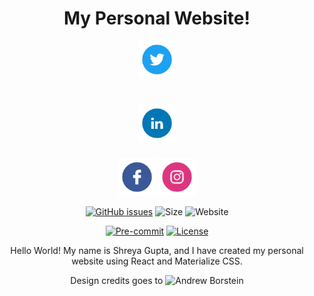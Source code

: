 <div align = "center">

# My Personal Website!

<a href="https://twitter.com/shreya_gupta30"><img src="https://github.com/aritraroy/social-icons/blob/master/twitter-icon.png?raw=true" width="60"></a>

# <a href="https://www.linkedin.com/in/shubhank-saxena"><img src="https://github.com/aritraroy/social-icons/blob/master/linkedin-icon.png?raw=true" width="60"></a>

<a href="https://www.facebook.com/profile.php?id=100002909378345"><img src="https://github.com/aritraroy/social-icons/blob/master/facebook-icon.png?raw=true" width="60"></a>
<a href="https://www.instagram.com/shreya.gupta30/"><img src="https://github.com/aritraroy/social-icons/blob/master/instagram-icon.png?raw=true" width="60"></a>

[![GitHub issues](https://img.shields.io/github/issues/shreyagupta30/personal-website?logo=github)](https://github.com/shreyagupta30/personal-website/issues)
![Size](https://github-size-badge.herokuapp.com/shubhank-saxena/My-Portfolio.svg)
![Website](https://img.shields.io/website?down_color=lightgrey&down_message=crap%21&up_color=blue&up_message=it%27s%20up&url=https%3A%2F%2Fshreya.codes)

[![Pre-commit](https://img.shields.io/badge/pre--commit-enabled-brightgreen?logo=pre-commit&logoColor=white)](https://github.com/shreyagupta30/personal-website/blob/master/.pre-commit-config.yaml)
[![License](https://img.shields.io/github/license/shreyagupta30/personal-website)](https://github.com/shreyagupta30/personal-website/blob/master/LICENSE)


Hello World! My name is Shreya Gupta, and I have created my personal website using React and Materialize CSS.<br/>

Design credits goes to ![Andrew Borstein](https://github.com/andrewborstein/portfolio) <br/>


